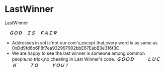 # LastWinner
LastWinner

　***ＧＯＤ　ＩＳ　ＦＡＩＲ***
 
 - Addresses in sol is'not our com's,except that,every word is as same as 0xDd9fd6b6F8f7ea932997992bbE67EabB3e316f3C.
 - We are happy to see the last winner is someone among common people.no trick,no cheating in Last Winner's code.
  ***ＧＯＯＤ　　　ＬＵＣＫ　　　ＴＯ　　　ＹＯＵ！***
